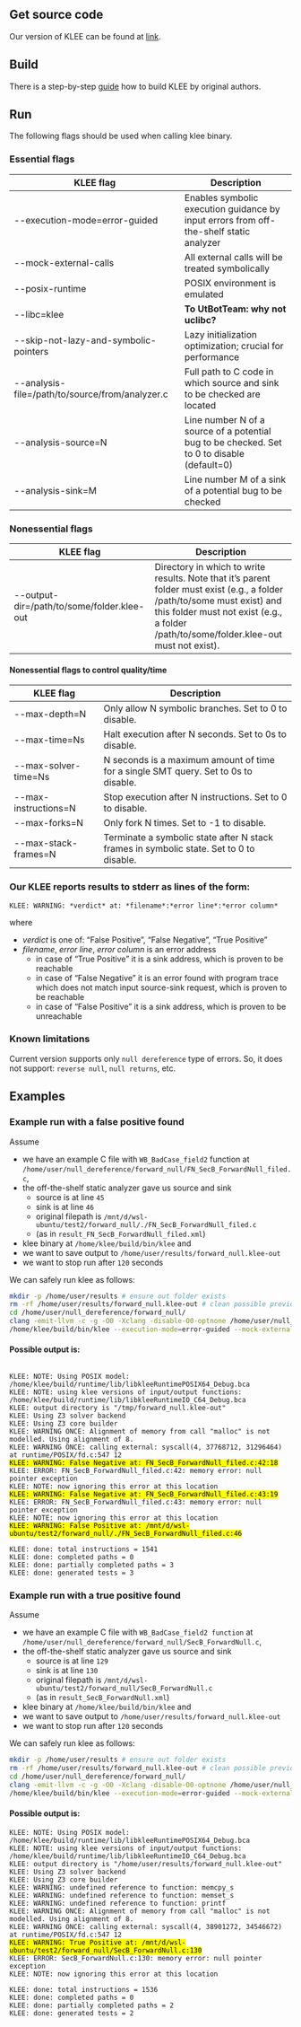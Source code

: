 ## Get source code

Our version of KLEE can be found at [link](https://github.com/UnitTestBot/klee/commits/luban-utbot-main).

## Build

There is a step-by-step [guide](https://klee.github.io/build-llvm11/) how to build KLEE by original authors.

## Run

The following flags should be used when calling klee binary.

### Essential flags

| KLEE flag | Description |
|-----------|-------------|
| --execution-mode=error-guided | Enables symbolic execution guidance by input errors from off-the-shelf static analyzer |
| --mock-external-calls | All external calls will be treated symbolically |
| --posix-runtime | POSIX environment is emulated |
| --libc=klee | **To UtBotTeam: why not uclibc?** |
| --skip-not-lazy-and-symbolic-pointers | Lazy initialization optimization; crucial for performance |
| --analysis-file=/path/to/source/from/analyzer.c | Full path to C code in which source and sink to be checked are located |
| --analysis-source=N | Line number N of a source of a potential bug to be checked. Set to 0 to disable (default=0) |
| --analysis-sink=M | Line number M of a sink of a potential bug to be checked |

### Nonessential flags

| KLEE flag | Description |
|-----------|-------------|
| --output-dir=/path/to/some/folder.klee-out | Directory in which to write results. Note that it’s parent folder must exist (e.g., a folder /path/to/some must exist) and this folder must not exist (e.g., a folder /path/to/some/folder.klee-out must not exist). |

#### Nonessential flags to control quality/time

| KLEE flag | Description |
|-----------|-------------|
| --max-depth=N | Only allow N symbolic branches. Set to 0 to disable. |
| --max-time=Ns | Halt execution after N seconds. Set to 0s to disable. |
| --max-solver-time=Ns | N seconds is a maximum amount of time for a single SMT query. Set to 0s to disable. |
| --max-instructions=N | Stop execution after N instructions. Set to 0 to disable. |
| --max-forks=N | Only fork N times. Set to -1 to disable. |
| --max-stack-frames=N | Terminate a symbolic state after N stack frames in symbolic state. Set to 0 to disable. |

### Our KLEE reports results to **stderr** as lines of the form:

`KLEE: WARNING: *verdict* at: *filename*:*error line*:*error column*`

where

* *verdict* is one of: “False Positive”, “False Negative”, “True Positive”
* *filename*, *error line*, *error column* is an error address
  * in case of “True Positive” it is a sink address, which is proven to be reachable
  * in case of “False Negative” it is an error found with program trace which does not match input source-sink request, which is proven to be reachable
  * in case of “False Positive” it is a sink address, which is proven to be unreachable

### Known limitations

Current version supports only `null dereference` type of errors. So, it does not support: `reverse null`, `null returns`, etc.

## Examples

### Example run with a false positive found

Assume

* we have an example C file with `WB_BadCase_field2` function at `/home/user/null_dereference/forward_null/FN_SecB_ForwardNull_filed.c`,
* the off-the-shelf static analyzer gave us source and sink
  * source is at line `45`
  * sink is at line `46`
  * original filepath is `/mnt/d/wsl-ubuntu/test2/forward_null/./FN_SecB_ForwardNull_filed.c`
  * (as in `result_FN_SecB_ForwardNull_filed.xml`)
* klee binary at `/home/klee/build/bin/klee` and
* we want to save output to `/home/user/results/forward_null.klee-out`
* we want to stop run after `120` seconds

We can safely run klee as follows:

```bash
mkdir -p /home/user/results # ensure out folder exists
rm -rf /home/user/results/forward_null.klee-out # clean possible previous runs
cd /home/user/null_dereference/forward_null/
clang -emit-llvm -c -g -O0 -Xclang -disable-O0-optnone /home/user/null_dereference/forward_null/FN_SecB_ForwardNull_filed.c # obtain bytecode
/home/klee/build/bin/klee --execution-mode=error-guided --mock-external-calls --posix-runtime --libc=klee --skip-not-lazy-and-symbolic-pointers --output-dir=/home/user/results/forward_null.klee-out --max-time=120s --analysis-file=FN_SecB_ForwardNull_filed.c --analysis-source=45 --analysis-sink=46 /home/user/null_dereference/forward_null/FN_SecB_ForwardNull_filed.bc
```

#### Possible output is:

<pre><code>
KLEE: NOTE: Using POSIX model: /home/klee/build/runtime/lib/libkleeRuntimePOSIX64_Debug.bca
KLEE: NOTE: using klee versions of input/output functions: /home/klee/build/runtime/lib/libkleeRuntimeIO_C64_Debug.bca
KLEE: output directory is "/tmp/forward_null.klee-out"
KLEE: Using Z3 solver backend
KLEE: Using Z3 core builder
KLEE: WARNING ONCE: Alignment of memory from call "malloc" is not modelled. Using alignment of 8.
KLEE: WARNING ONCE: calling external: syscall(4, 37768712, 31296464) at runtime/POSIX/fd.c:547 12
<mark>KLEE: WARNING: False Negative at: FN_SecB_ForwardNull_filed.c:42:18</mark>
KLEE: ERROR: FN_SecB_ForwardNull_filed.c:42: memory error: null pointer exception
KLEE: NOTE: now ignoring this error at this location
<mark>KLEE: WARNING: False Negative at: FN_SecB_ForwardNull_filed.c:43:19</mark>
KLEE: ERROR: FN_SecB_ForwardNull_filed.c:43: memory error: null pointer exception
KLEE: NOTE: now ignoring this error at this location
<mark>KLEE: WARNING: False Positive at: /mnt/d/wsl-ubuntu/test2/forward_null/./FN_SecB_ForwardNull_filed.c:46</mark>

KLEE: done: total instructions = 1541
KLEE: done: completed paths = 0
KLEE: done: partially completed paths = 3
KLEE: done: generated tests = 3
</pre></code>

### Example run with a true positive found

Assume

* we have an example C file with `WB_BadCase_field2 function` at `/home/user/null_dereference/forward_null/SecB_ForwardNull.c`,
* the off-the-shelf static analyzer gave us source and sink
  * source is at line `129`
  * sink is at line `130`
  * original filepath is `/mnt/d/wsl-ubuntu/test2/forward_null/SecB_ForwardNull.c`
  * (as in `result_SecB_ForwardNull.xml`)
* klee binary at `/home/klee/build/bin/klee` and
* we want to save output to `/home/user/results/forward_null.klee-out`
* we want to stop run after `120` seconds

We can safely run klee as follows:

```bash
mkdir -p /home/user/results # ensure out folder exists
rm -rf /home/user/results/forward_null.klee-out # clean possible previous runs
cd /home/user/null_dereference/forward_null/
clang -emit-llvm -c -g -O0 -Xclang -disable-O0-optnone /home/user/null_dereference/forward_null/SecB_ForwardNull.c # obtain bytecode
/home/klee/build/bin/klee --execution-mode=error-guided --mock-external-calls --posix-runtime --libc=klee --skip-not-lazy-and-symbolic-pointers --output-dir=/home/user/results/forward_null.klee-out --max-time=120s --analysis-file=/mnt/d/wsl-ubuntu/test2/forward_null/SecB_ForwardNull.c --analysis-source=129 --analysis-sink=130 /home/user/null_dereference/forward_null/SecB_ForwardNull.bc
```

#### Possible output is:

<pre><code>KLEE: NOTE: Using POSIX model: /home/klee/build/runtime/lib/libkleeRuntimePOSIX64_Debug.bca
KLEE: NOTE: using klee versions of input/output functions: /home/klee/build/runtime/lib/libkleeRuntimeIO_C64_Debug.bca
KLEE: output directory is "/home/user/results/forward_null.klee-out"
KLEE: Using Z3 solver backend
KLEE: Using Z3 core builder
KLEE: WARNING: undefined reference to function: memcpy_s
KLEE: WARNING: undefined reference to function: memset_s
KLEE: WARNING: undefined reference to function: printf
KLEE: WARNING ONCE: Alignment of memory from call "malloc" is not modelled. Using alignment of 8.
KLEE: WARNING ONCE: calling external: syscall(4, 38901272, 34546672) at runtime/POSIX/fd.c:547 12
<mark>KLEE: WARNING: True Positive at: /mnt/d/wsl-ubuntu/test2/forward_null/SecB_ForwardNull.c:130</mark>
KLEE: ERROR: SecB_ForwardNull.c:130: memory error: null pointer exception
KLEE: NOTE: now ignoring this error at this location

KLEE: done: total instructions = 1536
KLEE: done: completed paths = 0
KLEE: done: partially completed paths = 2
KLEE: done: generated tests = 2
</code></pre>